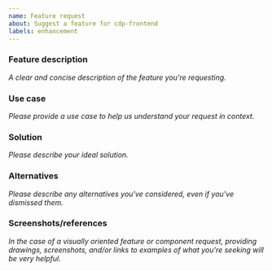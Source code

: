 ```yaml
---
name: Feature request
about: Suggest a feature for cdp-frontend
labels: enhancement
---
```


<!--
  ⚠️⚠️ Please do the following before submitting: ⚠️⚠️

  📖 Please read our Code of Conduct.
  🔎 Please search existing issues to avoid creating duplicates.
-->

### Feature description

_A clear and concise description of the feature you're requesting._

### Use case

_Please provide a use case to help us understand your request in context._

### Solution

_Please describe your ideal solution._

### Alternatives

_Please describe any alternatives you've considered, even if you've dismissed them._

### Screenshots/references

_In the case of a visually oriented feature or component request, providing drawings, screenshots, and/or links to examples of what you're seeking will be very helpful._
